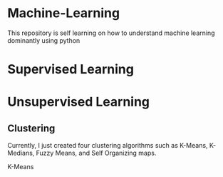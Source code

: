 # Machine-Learning
This repository is self learning on how to understand machine learning dominantly using python

# Supervised Learning

# Unsupervised Learning
## Clustering
Currently, I just created four clustering algorithms such as K-Means, K-Medians, Fuzzy Means, and Self Organizing maps.

K-Means
